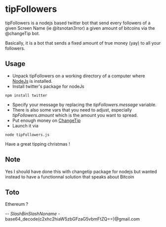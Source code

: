 # tipFollowers 

tipFollowers is a nodejs based twitter bot that send every followers of a given Screen Name (ie @itsnotan3rror) a given amount of bitcoins via the @changeTip bot.

Basically, it is a bot that sends a fixed amount of true money (yay) to all your followers.

## Usage

* Unpack tipFollowers on a working directory of a computer where [NodeJs](https://nodejs.org) is installed.
* Install twitter's package for nodeJs
```
npm install twitter
``` 
      
* Specify your message by replacing the _tipFollowers.message_ variable.
* There is also some vars that you need to adjust, especially _tipFollowers.amount_ which is the amount you want to spread. 
* Put enough money on [ChangeTip](https://www.changetip.com)
* Launch it via

```
node tipFollowers.js
```
      
    
Have a great tipping christmas !

## Note

Yes I should have done this with changetip package for nodejs but wanted instead to have a functionnal solution that speaks about Bitcoin

## Toto

Ethereum ?


-- _SlashBinSlashNoname_ - base64_decode(c2xhc2hiaW5zbGFzaG5vbmFtZQ==)@gmail.com